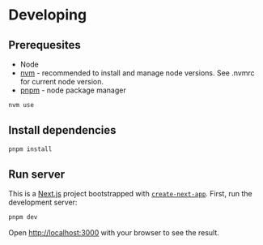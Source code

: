 # Developing

## Prerequesites

- Node
- [nvm](https://github.com/nvm-sh/nvm) - recommended to install and manage node versions. See .nvmrc for current node version.
- [pnpm](https://pnpm.io/installation) - node package manager

```bash
nvm use
```

## Install dependencies

```bash
pnpm install
```

## Run server

This is a [Next.js](https://nextjs.org/) project bootstrapped with [`create-next-app`](https://github.com/vercel/next.js/tree/canary/packages/create-next-app).
First, run the development server:

```bash
pnpm dev
```

Open [http://localhost:3000](http://localhost:3000) with your browser to see the result.
